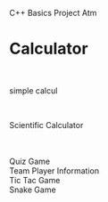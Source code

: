C++ Basics Project 
Atm 
<br>
<div>
    <h1>Calculator</h1><br>
    <p>simple calcul</p><br>
    <p>Scientific Calculator</p><br>
</div>
<br>
Quiz Game
<br>
Team Player Information
<br>
Tic Tac Game
<br>
Snake Game 


